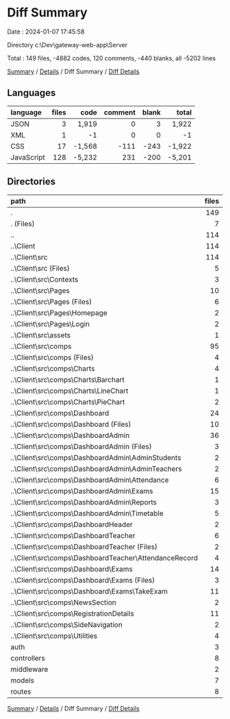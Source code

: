 # Diff Summary

Date : 2024-01-07 17:45:58

Directory c:\\Dev\\gateway-web-app\\Server

Total : 149 files,  -4882 codes, 120 comments, -440 blanks, all -5202 lines

[Summary](results.md) / [Details](details.md) / Diff Summary / [Diff Details](diff-details.md)

## Languages
| language | files | code | comment | blank | total |
| :--- | ---: | ---: | ---: | ---: | ---: |
| JSON | 3 | 1,919 | 0 | 3 | 1,922 |
| XML | 1 | -1 | 0 | 0 | -1 |
| CSS | 17 | -1,568 | -111 | -243 | -1,922 |
| JavaScript | 128 | -5,232 | 231 | -200 | -5,201 |

## Directories
| path | files | code | comment | blank | total |
| :--- | ---: | ---: | ---: | ---: | ---: |
| . | 149 | -4,882 | 120 | -440 | -5,202 |
| . (Files) | 7 | 2,047 | 29 | 53 | 2,129 |
| .. | 114 | -10,241 | -490 | -1,315 | -12,046 |
| ..\\Client | 114 | -10,241 | -490 | -1,315 | -12,046 |
| ..\\Client\\src | 114 | -10,241 | -490 | -1,315 | -12,046 |
| ..\\Client\\src (Files) | 5 | -355 | -20 | -59 | -434 |
| ..\\Client\\src\\Contexts | 3 | -185 | -26 | -41 | -252 |
| ..\\Client\\src\\Pages | 10 | -898 | -67 | -129 | -1,094 |
| ..\\Client\\src\\Pages (Files) | 6 | -432 | -34 | -74 | -540 |
| ..\\Client\\src\\Pages\\Homepage | 2 | -154 | -24 | -16 | -194 |
| ..\\Client\\src\\Pages\\Login | 2 | -312 | -9 | -39 | -360 |
| ..\\Client\\src\\assets | 1 | -1 | 0 | 0 | -1 |
| ..\\Client\\src\\comps | 95 | -8,802 | -377 | -1,086 | -10,265 |
| ..\\Client\\src\\comps (Files) | 4 | -302 | -67 | -37 | -406 |
| ..\\Client\\src\\comps\\Charts | 4 | -140 | -4 | -15 | -159 |
| ..\\Client\\src\\comps\\Charts\\Barchart | 1 | -30 | -1 | -3 | -34 |
| ..\\Client\\src\\comps\\Charts\\LineChart | 1 | -28 | -1 | -3 | -32 |
| ..\\Client\\src\\comps\\Charts\\PieChart | 2 | -82 | -2 | -9 | -93 |
| ..\\Client\\src\\comps\\Dashboard | 24 | -1,313 | -69 | -169 | -1,551 |
| ..\\Client\\src\\comps\\Dashboard (Files) | 10 | -779 | -44 | -86 | -909 |
| ..\\Client\\src\\comps\\DashboardAdmin | 36 | -4,721 | -96 | -581 | -5,398 |
| ..\\Client\\src\\comps\\DashboardAdmin (Files) | 3 | -516 | -12 | -58 | -586 |
| ..\\Client\\src\\comps\\DashboardAdmin\\AdminStudents | 2 | -165 | 0 | -20 | -185 |
| ..\\Client\\src\\comps\\DashboardAdmin\\AdminTeachers | 2 | -153 | 0 | -18 | -171 |
| ..\\Client\\src\\comps\\DashboardAdmin\\Attendance | 6 | -599 | -5 | -67 | -671 |
| ..\\Client\\src\\comps\\DashboardAdmin\\Exams | 15 | -2,443 | -51 | -305 | -2,799 |
| ..\\Client\\src\\comps\\DashboardAdmin\\Reports | 3 | -271 | -7 | -36 | -314 |
| ..\\Client\\src\\comps\\DashboardAdmin\\Timetable | 5 | -574 | -21 | -77 | -672 |
| ..\\Client\\src\\comps\\DashboardHeader | 2 | -266 | -15 | -30 | -311 |
| ..\\Client\\src\\comps\\DashboardTeacher | 6 | -793 | -17 | -93 | -903 |
| ..\\Client\\src\\comps\\DashboardTeacher (Files) | 2 | -278 | -6 | -32 | -316 |
| ..\\Client\\src\\comps\\DashboardTeacher\\AttendanceRecord | 4 | -515 | -11 | -61 | -587 |
| ..\\Client\\src\\comps\\Dashboard\\Exams | 14 | -534 | -25 | -83 | -642 |
| ..\\Client\\src\\comps\\Dashboard\\Exams (Files) | 3 | -327 | -13 | -45 | -385 |
| ..\\Client\\src\\comps\\Dashboard\\Exams\\TakeExam | 11 | -207 | -12 | -38 | -257 |
| ..\\Client\\src\\comps\\NewsSection | 2 | -237 | -13 | -29 | -279 |
| ..\\Client\\src\\comps\\RegistrationDetails | 11 | -771 | -81 | -85 | -937 |
| ..\\Client\\src\\comps\\SideNavigation | 2 | -111 | -9 | -18 | -138 |
| ..\\Client\\src\\comps\\Utilities | 4 | -148 | -6 | -29 | -183 |
| auth | 3 | 291 | 88 | 67 | 446 |
| controllers | 8 | 881 | 107 | 232 | 1,220 |
| middleware | 2 | 50 | 16 | 16 | 82 |
| models | 7 | 1,867 | 261 | 393 | 2,521 |
| routes | 8 | 223 | 109 | 114 | 446 |

[Summary](results.md) / [Details](details.md) / Diff Summary / [Diff Details](diff-details.md)